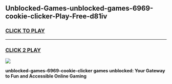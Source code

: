 
## Unblocked-Games-unblocked-games-6969-cookie-clicker-Play-Free-d81iv
<h3>
<a href="https://premium76.site?title=unblocked-games-6969-cookie-clicker&ref=15A">CLICK TO PLAY</a></h3>
<hr>

<h3>
<a href="https://premium76.site?title=unblocked-games-6969-cookie-clicker&ref=15A">CLICK 2 PLAY</a>
  
</h3>

<a href="https://premium76.site?title=unblocked-games-6969-cookie-clicker&ref=15A"><img src="https://clearcache.store/games.png"></a>


**unblocked-games-6969-cookie-clicker games unblocked: Your Gateway to Fun and Accessible Online Gaming**
